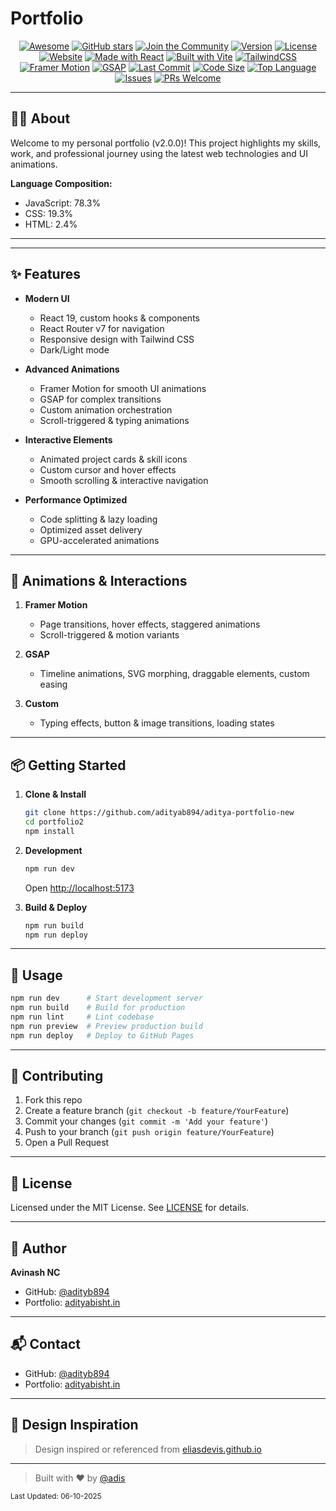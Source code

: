 # Portfolio

<div align="center">

[![Awesome](https://img.shields.io/badge/Awesome-Profile-blueviolet?logo=github)](https://github.com/adityab894/aditya-portfolio-new)
[![GitHub stars](https://img.shields.io/github/stars/adityab894/portfolio2?style=social)](https://github.com/adityab894/aditya-portfolio-new/stargazers)
[![Join the Community](https://img.shields.io/badge/Join%20My%20Community-@adityab894-ff69b4?logo=github)](https://github.com/adityab894)
[![Version](https://img.shields.io/badge/version-2.0.0-blue)](https://github.com/adityab894/aditya-portfolio-new)
[![License](https://img.shields.io/github/license/adityab894/portfolio2)](https://github.com/adityab894/aditya-portfolio-new/blob/main/LICENSE)
[![Website](https://img.shields.io/badge/website-online-green)](https://adityab894.is-a.dev/#/)
[![Made with React](https://img.shields.io/badge/React-19.0.0-61DAFB?logo=react&logoColor=white)](https://reactjs.org/)
[![Built with Vite](https://img.shields.io/badge/Built%20with-Vite-646CFF?logo=vite)](https://vitejs.dev/)
[![TailwindCSS](https://img.shields.io/badge/Tailwind-4.1.4-38B2AC?logo=tailwind-css&logoColor=white)](https://tailwindcss.com/)
[![Framer Motion](https://img.shields.io/badge/Framer%20Motion-Animations-0055FF?logo=framer&logoColor=white)](https://www.framer.com/motion/)
[![GSAP](https://img.shields.io/badge/GSAP-3.13.0-88CE02)](https://greensock.com/gsap/)
[![Last Commit](https://img.shields.io/github/last-commit/adityab894/portfolio2)](https://github.com/adityab894/aditya-portfolio-new/commits)
[![Code Size](https://img.shields.io/github/languages/code-size/adityab894/portfolio2)](https://github.com/adityab894/aditya-portfolio-new)
[![Top Language](https://img.shields.io/github/languages/top/adityab894/portfolio2)](https://github.com/adityab894/aditya-portfolio-new)
[![Issues](https://img.shields.io/github/issues/adityab894/portfolio2)](https://github.com/adityab894/aditya-portfolio-new/issues)
[![PRs Welcome](https://img.shields.io/badge/PRs-welcome-brightgreen.svg)](https://github.com/adityab894/aditya-portfolio-new/pulls)

</div>

---

<!-- ## 🚀 Running Live

Check it out: [https://adityab894.is-a.dev/#/](https://adityab894.is-a.dev/#/)

--- -->

<!-- ## 📋 Table of Contents

- [portfolio2](#portfolio)
  - [🚀 Running Live](#-running-live)
  - [📋 Table of Contents](#-table-of-contents)
  - [🧑‍💻 About](#-about)
  - [🗂️ Folder Structure](#️-folder-structure)
  - [✨ Features](#-features)
  - [🛠️ Tech Stack](#️-tech-stack)
  - [🎨 Animations \& Interactions](#-animations--interactions)
  - [📦 Getting Started](#-getting-started)
  - [📝 Usage](#-usage)
  - [🤝 Contributing](#-contributing)
  - [📄 License](#-license)
  - [👤 Author](#-author)
  - [📬 Contact](#-contact)
  - [🎨 Design Inspiration](#-design-inspiration)

--- -->

## 🧑‍💻 About

Welcome to my personal portfolio (v2.0.0)! This project highlights my skills, work, and professional journey using the latest web technologies and UI animations.

**Language Composition:**
- JavaScript: 78.3%
- CSS: 19.3%
- HTML: 2.4%

---

<!-- ## 🗂️ Folder Structure

Below is a partial folder structure of the repository. For a complete view, check the [GitHub source tree](https://github.com/adityab894/portfolio/tree/main):

```
portfolio/
├── .gitignore
├── .prettierrc
├── .vscode/
├── README.md
├── a.md
├── eslint.config.js
├── index.html
├── package-lock.json
├── package.json
├── public/
├── src/
│   ├── .vscode/
│   ├── App.jsx
│   ├── Navbar.jsx
│   ├── animations/
│   ├── assets/
│   ├── components/
│   ├── index.css
│   ├── main.jsx
│   ├── old abot.md
│   ├── pages/
│   ├── styles/
│   └── utils/
└── vite.config.js
``` -->

---

## ✨ Features

- **Modern UI**
  - React 19, custom hooks & components
  - React Router v7 for navigation
  - Responsive design with Tailwind CSS
  - Dark/Light mode

- **Advanced Animations**
  - Framer Motion for smooth UI animations
  - GSAP for complex transitions
  - Custom animation orchestration
  - Scroll-triggered & typing animations

- **Interactive Elements**
  - Animated project cards & skill icons
  - Custom cursor and hover effects
  - Smooth scrolling & interactive navigation

- **Performance Optimized**
  - Code splitting & lazy loading
  - Optimized asset delivery
  - GPU-accelerated animations

---

## 🎨 Animations & Interactions

1. **Framer Motion**
   - Page transitions, hover effects, staggered animations
   - Scroll-triggered & motion variants

2. **GSAP**
   - Timeline animations, SVG morphing, draggable elements, custom easing

3. **Custom**
   - Typing effects, button & image transitions, loading states

---

## 📦 Getting Started

1. **Clone & Install**
   ```bash
   git clone https://github.com/adityab894/aditya-portfolio-new
   cd portfolio2
   npm install
   ```

2. **Development**
   ```bash
   npm run dev
   ```
   Open [http://localhost:5173](http://localhost:5173)

3. **Build & Deploy**
   ```bash
   npm run build
   npm run deploy
   ```

---

## 📝 Usage

```bash
npm run dev      # Start development server
npm run build    # Build for production
npm run lint     # Lint codebase
npm run preview  # Preview production build
npm run deploy   # Deploy to GitHub Pages
```

---

## 🤝 Contributing

1. Fork this repo
2. Create a feature branch (`git checkout -b feature/YourFeature`)
3. Commit your changes (`git commit -m 'Add your feature'`)
4. Push to your branch (`git push origin feature/YourFeature`)
5. Open a Pull Request

---

## 📄 License

Licensed under the MIT License. See [LICENSE](LICENSE) for details.

---

## 👤 Author

**Avinash NC**
- GitHub: [@adityb894](https://github.com/adityab894)
- Portfolio: [adityabisht.in](https://adityabisht.in/)

---

## 📬 Contact

- GitHub: [@adityb894](https://github.com/adityab894)
- Portfolio: [adityabisht.in](https://adityabisht.in/)

---

## 🎨 Design Inspiration

> Design inspired or referenced from [eliasdevis.github.io](https://eliasdevis.github.io/)

---

> Built with ❤️ by [@adis](https://github.com/adityab894)

<sub>Last Updated: 06-10-2025</sub>